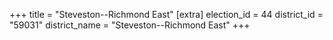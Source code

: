 +++
title = "Steveston--Richmond East"
[extra]
election_id = 44
district_id = "59031"
district_name = "Steveston--Richmond East"
+++
